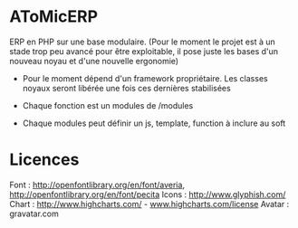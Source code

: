 AToMicERP
=========

ERP en PHP sur une base modulaire. (Pour le moment le projet est à un stade trop peu avancé pour être exploitable, il pose juste les bases d'un nouveau noyau et d'une nouvelle ergonomie)
* Pour le moment dépend d'un framework propriétaire. Les classes noyaux seront libérée une fois ces dernières stabilisées


* Chaque fonction est un modules de /modules
* Chaque modules peut définir un js, template, function à inclure au soft



Licences
==========================
Font : http://openfontlibrary.org/en/font/averia, http://openfontlibrary.org/en/font/pecita
Icons : http://www.glyphish.com/
Chart : http://www.highcharts.com/ - www.highcharts.com/license
Avatar : gravatar.com